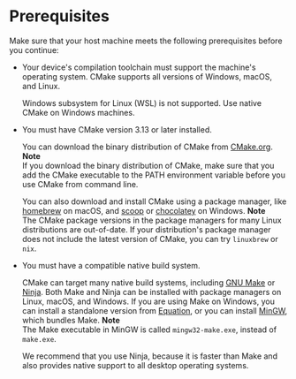 # Prerequisites<a name="building-cmake-prereqs"></a>

Make sure that your host machine meets the following prerequisites before you continue:
+ Your device's compilation toolchain must support the machine's operating system\. CMake supports all versions of Windows, macOS, and Linux\.

  Windows subsystem for Linux \(WSL\) is not supported\. Use native CMake on Windows machines\.
+ You must have CMake version 3\.13 or later installed\.

  You can download the binary distribution of CMake from [CMake\.org](https://cmake.org/download/)\.
**Note**  
If you download the binary distribution of CMake, make sure that you add the CMake executable to the PATH environment variable before you use CMake from command line\.

  You can also download and install CMake using a package manager, like [homebrew](https://brew.sh/) on macOS, and [ scoop](https://scoop.sh/) or [chocolatey](https://chocolatey.org/) on Windows\.
**Note**  
The CMake package versions in the package managers for many Linux distributions are out\-of\-date\. If your distribution's package manager does not include the latest version of CMake, you can try `linuxbrew` or `nix`\.
+ You must have a compatible native build system\.

  CMake can target many native build systems, including [ GNU Make](https://www.gnu.org/software/make/) or [Ninja](https://github.com/ninja-build/ninja/releases)\. Both Make and Ninja can be installed with package managers on Linux, macOS, and Windows\. If you are using Make on Windows, you can install a standalone version from [Equation](http://www.equation.com/servlet/equation.cmd?fa=make), or you can install [MinGW](https://sourceforge.net/projects/mingw-w64/files/), which bundles Make\.
**Note**  
The Make executable in MinGW is called `mingw32-make.exe`, instead of `make.exe`\.

  We recommend that you use Ninja, because it is faster than Make and also provides native support to all desktop operating systems\.